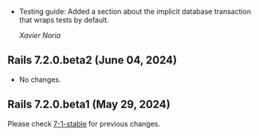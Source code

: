 *   Testing guide: Added a section about the implicit database transaction that
    wraps tests by default.

    *Xavier Noria*

## Rails 7.2.0.beta2 (June 04, 2024) ##

*   No changes.


## Rails 7.2.0.beta1 (May 29, 2024) ##


Please check [7-1-stable](https://github.com/rails/rails/blob/7-1-stable/guides/CHANGELOG.md) for previous changes.
